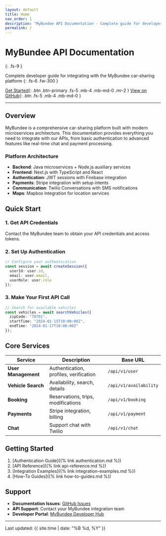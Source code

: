 ```yaml
---
layout: default
title: Home
nav_order: 1
description: "MyBundee API Documentation - Complete guide for developers"
permalink: /
---
```


# MyBundee API Documentation
{: .fs-9 }

Complete developer guide for integrating with the MyBundee car-sharing platform
{: .fs-6 .fw-300 }

[Get Started](#getting-started){: .btn .btn-primary .fs-5 .mb-4 .mb-md-0 .mr-2 }
[View on GitHub](https://github.com/mybundee/mybundee-api-docs){: .btn .fs-5 .mb-4 .mb-md-0 }

---

## Overview

MyBundee is a comprehensive car-sharing platform built with modern microservices architecture. This documentation provides everything you need to integrate with our APIs, from basic authentication to advanced features like real-time chat and payment processing.

### Platform Architecture

- **Backend**: Java microservices + Node.js auxiliary services
- **Frontend**: Next.js with TypeScript and React
- **Authentication**: JWT sessions with Firebase integration
- **Payments**: Stripe integration with setup intents
- **Communication**: Twilio Conversations with SMS notifications
- **Maps**: Mapbox integration for location services

## Quick Start

### 1. Get API Credentials
Contact the MyBundee team to obtain your API credentials and access tokens.

### 2. Set Up Authentication
```typescript
// Configure your authentication
const session = await createSession({
  userId: user.id,
  email: user.email,
  userRole: user.role
});
```

### 3. Make Your First API Call
```typescript
// Search for available vehicles
const vehicles = await searchVehicles({
  zipCode: "78701",
  startTime: "2024-01-15T10:00:00Z",
  endTime: "2024-01-17T10:00:00Z"
});
```

## Core Services

| Service | Description | Base URL |
|---------|-------------|----------|
| **User Management** | Authentication, profiles, verification | `/api/v1/user` |
| **Vehicle Search** | Availability, search, details | `/api/v1/availability` |
| **Booking** | Reservations, trips, modifications | `/api/v1/booking` |
| **Payments** | Stripe integration, billing | `/api/v1/payment` |
| **Chat** | Support chat with Twilio | `/api/v1/chat` |

## Getting Started

1. [Authentication Guide]({% link authentication.md %})
2. [API Reference]({% link api-reference.md %})
3. [Integration Examples]({% link integration-examples.md %})
4. [How-To Guides]({% link how-to-guides.md %})

## Support

- **Documentation Issues**: [GitHub Issues](https://github.com/mybundee/mybundee-api-docs/issues)
- **API Support**: Contact your MyBundee integration team
- **Developer Portal**: [MyBundee Developer Hub](https://developers.mybundee.com)

---

Last updated: {{ site.time | date: "%B %d, %Y" }}